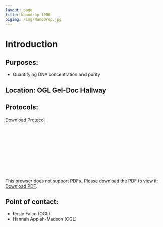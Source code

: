 ```yaml
---
layout: page
title: Nanodrop 1000
bigimg: /img/NanoDrop.jpg
---
```

# Introduction

## Purposes:
- Quantifying DNA concentration and purity

## Location: OGL Gel-Doc Hallway

## Protocols:

[Download Protocol](https://raw.githubusercontent.com/NUMSC-CoreFacility/sharedLabSpace/gh-pages/protocols/Nanodrop_Protocol_20Sept2018.pdf)

<object data="https://numsc-corefacility.github.io/sharedLabSpace/protocols/Nanodrop_Protocol_20Sept2018.pdf" type="application/pdf" width="700px" height="700px">
    <embed src="https://numsc-corefacility.github.io/sharedLabSpace/protocols/Nanodrop_Protocol_20Sept2018.pdf">
        <p>This browser does not support PDFs. Please download the PDF to view it: <a href="https://raw.githubusercontent.com/NUMSC-CoreFacility/sharedLabSpace/gh-pages/protocols/Nanodrop_Protocol_20Sept2018.pdf">Download PDF</a>.</p>
    </object>

## Point of contact: 
- Rosie Falco (OGL)
- Hannah Appiah-Madson (OGL)

